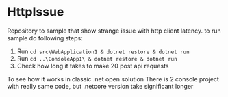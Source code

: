 # HttpIssue

Repository to sample that show strange issue with http client latency.
to run sample do following steps:

1. Run `cd src\WebApplication1 & dotnet restore & dotnet run`
2. Run `cd ..\ConsoleApp1\ & dotnet restore & dotnet run`
3. Check how long it takes to make 20 post api requests

To see how it works in classic .net open solution 
There is 2 console project with really same code, but .netcore version take significant longer
